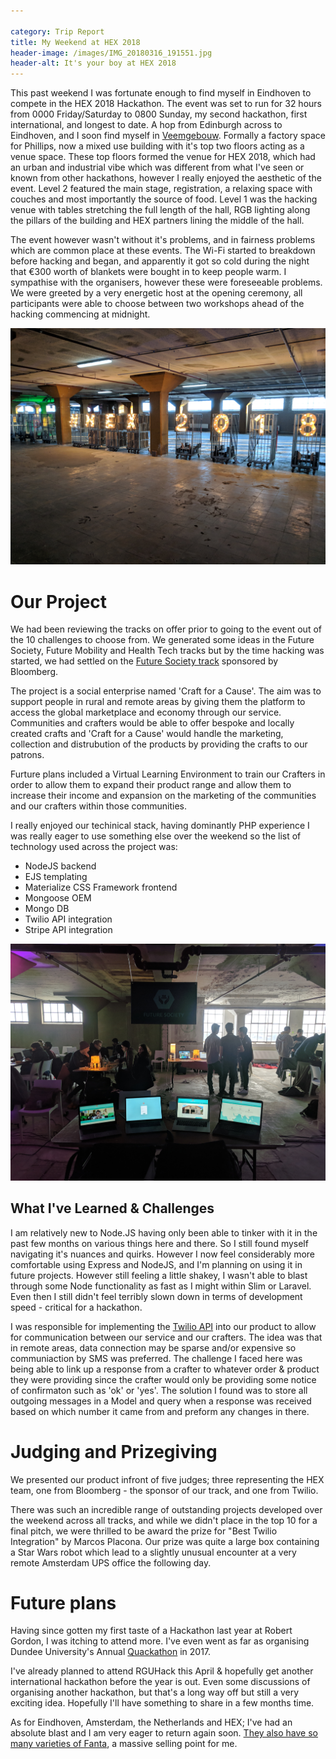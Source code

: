 ```yaml
---

category: Trip Report
title: My Weekend at HEX 2018
header-image: /images/IMG_20180316_191551.jpg
header-alt: It's your boy at HEX 2018
---
```


This past weekend I was fortunate enough to find myself in Eindhoven to compete in the HEX 2018 Hackathon. The event was set to run for 32 hours from 0000 Friday/Saturday to 0800 Sunday, my second hackathon, first international, and longest to date. A hop from Edinburgh across to Eindhoven, and I soon find myself in [Veemgebouw](http://www.vershalhetveem.nl/nl/home). Formally a factory space for Phillips, now a mixed use building with it's top two floors acting as a venue space. These top floors formed the venue for HEX 2018, which had an urban and industrial vibe which was different from what I've seen or known from other hackathons, however I really enjoyed the aesthetic of the event. Level 2 featured the main stage, registration, a relaxing space with couches and most importantly the source of food. Level 1 was the hacking venue with tables stretching the full length of the hall, RGB lighting along the pillars of the building and HEX partners lining the middle of the hall.

The event however wasn't without it's problems, and in fairness problems which are common place at these events. The Wi-Fi started to breakdown before hacking and began, and apparently it got so cold during the night that €300 worth of blankets were bought in to keep people warm. I sympathise with the organisers, however these were foreseeable problems. We were greeted by a very energetic host at the opening ceremony, all participants were able to choose between two workshops ahead of the hacking commencing at midnight.

![#HEX2018](/images/IMG_20180318_071759.jpg "#HEX2018")

# Our Project

We had been reviewing the tracks on offer prior to going to the event out of the 10 challenges to choose from. We generated some ideas in the Future Society, Future Mobility and Health Tech tracks but by the time hacking was started, we had settled on the [Future Society track](https://joinhex.com/future-society/) sponsored by Bloomberg.

The project is a social enterprise named 'Craft for a Cause'. The aim was to support people in rural and remote areas by giving them the platform to access the global marketplace and economy through our service. Communities and crafters would be able to offer bespoke and locally created crafts and 'Craft for a Cause' would handle the marketing, collection and distrubution of the products by providing the crafts to our patrons.

Furture plans included a Virtual Learning Environment to train our Crafters in order to allow them to expand their product range and allow them to increase their income and expansion on the marketing of the communities and our crafters within those communities.

I really enjoyed our techinical stack, having dominantly PHP experience I was really eager to use something else over the weekend so the list of technology used across the project was:
- NodeJS backend
- EJS templating
- Materialize CSS Framework frontend
- Mongoose OEM
- Mongo DB
- Twilio API integration
- Stripe API integration

![Craft for a Cause](/images/IMG_20180318_083950.jpg "Craft for a Cause")

## What I've Learned & Challenges

I am relatively new to Node.JS having only been able to tinker with it in the past few months on various things here and there. So I still found myself navigating it's nuances and quirks. However I now feel considerably more comfortable using Express and NodeJS, and I'm planning on using it in future projects. However still feeling a little shakey, I wasn't able to blast through some Node functionality as fast as I might within Slim or Laravel. Even then I still didn't feel terribly slown down in terms of development speed - critical for a hackathon.

I was responsible for implementing the [Twilio API](https://www.twilio.com/) into our product to allow for communication between our service and our crafters. The idea was that in remote areas, data connection may be sparse and/or expensive so communiaction by SMS was preferred. The challenge I faced here was being able to link up a response from a crafter to whatever order & product they were providing since the crafter would only be providing some notice of confirmaton such as 'ok' or 'yes'. The solution I found was to store all outgoing messages in a Model and query when a response was received based on which number it came from and preform any changes in there.

# Judging and Prizegiving

We presented our product infront of five judges; three representing the HEX team, one from Bloomberg - the sponsor of our track, and one from Twilio.

There was such an incredible range of outstanding projects developed over the weekend across all tracks, and while we didn't place in the top 10 for a final pitch, we were thrilled to be award the prize for "Best Twilio Integration" by Marcos Placona. Our prize was quite a large box containing a Star Wars robot which lead to a slightly unusual encounter at a very remote Amsterdam UPS office the following day.

# Future plans

Having since gotten my first taste of a Hackathon last year at Robert Gordon, I was itching to attend more. I've even went as far as organising Dundee University's Annual [Quackathon](http://conorhaining.com/Dundees-Hackathon/) in 2017.

I've already planned to attend RGUHack this April & hopefully get another international hackathon before the year is out. Even some discussions of organising another hackathon, but that's a long way off but still a very exciting idea. Hopefully I'll have something to share in a few months time.

As for Eindhoven, Amsterdam, the Netherlands and HEX; I've had an absolute blast and I am very eager to return again soon. [They also have so many varieties of Fanta](https://twitter.com/conhaining/status/975833264786198528), a massive selling point for me.
